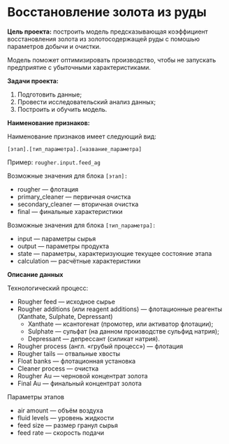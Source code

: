 # Восстановление золота из руды

**Цель проекта:** построить модель предсказывающая коэффициент восстановления золота из золотосодержащей руды с помошью параметров добычи и очистки. 

Модель поможет оптимизировать производство, чтобы не запускать предприятие с убыточными характеристиками.

**Задачи проекта:**
1. Подготовить данные;
2. Провести исследовательский анализ данных;
3. Построить и обучить модель.

**Наименование признаков:**

Наименование признаков имеет следующий вид:

`[этап].[тип_параметра].[название_параметра]`

Пример: `rougher.input.feed_ag`

Возможные значения для блока `[этап]:`
* rougher — флотация
* primary_cleaner — первичная очистка
* secondary_cleaner — вторичная очистка
* final — финальные характеристики

Возможные значения для блока `[тип_параметра]:`
* input — параметры сырья
* output — параметры продукта
* state — параметры, характеризующие текущее состояние этапа
* calculation — расчётные характеристики

**Описание данных**

Технологический процесс:

* Rougher feed — исходное сырье
* Rougher additions (или reagent additions) — флотационные реагенты (Xanthate, Sulphate, Depressant)
    * Xanthate — ксантогенат (промотер, или активатор флотации);
    * Sulphate — сульфат (на данном производстве сульфид натрия);
    * Depressant — депрессант (силикат натрия).
* Rougher process (англ. «грубый процесс») — флотация
* Rougher tails — отвальные хвосты
* Float banks — флотационная установка
* Cleaner process — очистка
* Rougher Au — черновой концентрат золота
* Final Au — финальный концентрат золота

Параметры этапов

* air amount — объём воздуха
* fluid levels — уровень жидкости
* feed size — размер гранул сырья
* feed rate — скорость подачи